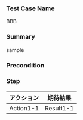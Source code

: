 ### Test Case Name
BBB

### Summary
sample

### Precondition

### Step
| アクション | 期待結果 |
|---|---|
| Action1-1 | Result1-1 |
